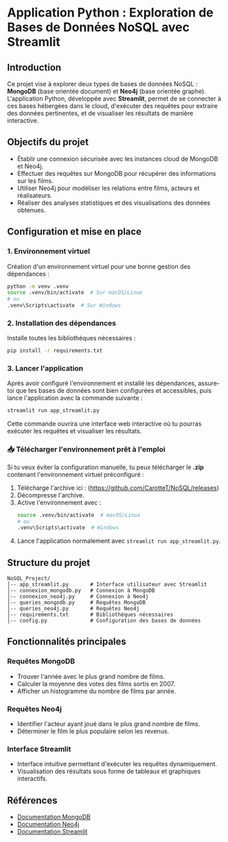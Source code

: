 # Application Python : Exploration de Bases de Données NoSQL avec Streamlit

## Introduction
Ce projet vise à explorer deux types de bases de données NoSQL : **MongoDB** (base orientée document) et **Neo4j** (base orientée graphe). L'application Python, développée avec **Streamlit**, permet de se connecter à ces bases hébergées dans le cloud, d'exécuter des requêtes pour extraire des données pertinentes, et de visualiser les résultats de manière interactive.

## Objectifs du projet
- Établir une connexion sécurisée avec les instances cloud de MongoDB et Neo4j.
- Effectuer des requêtes sur MongoDB pour récupérer des informations sur les films.
- Utiliser Neo4j pour modéliser les relations entre films, acteurs et réalisateurs.
- Réaliser des analyses statistiques et des visualisations des données obtenues.

## Configuration et mise en place

### 1. Environnement virtuel
Création d'un environnement virtuel pour une bonne gestion des dépendances :
```bash
python -m venv .venv
source .venv/bin/activate  # Sur macOS/Linux
# ou
.venv\Scripts\activate  # Sur Windows
```

### 2. Installation des dépendances
Installe toutes les bibliothèques nécessaires :
```bash
pip install -r requirements.txt
```

### 3. Lancer l'application 
Après avoir configuré l'environnement et installé les dépendances, assure-toi que tes bases de données sont bien configurées et accessibles, puis lance l'application avec la commande suivante :
```bash
streamlit run app_streamlit.py
```
Cette commande ouvrira une interface web interactive où tu pourras exécuter les requêtes et visualiser les résultats.

### 📥 Télécharger l'environnement prêt à l'emploi
Si tu veux éviter la configuration manuelle, tu peux télécharger le **.zip** contenant l'environnement virtuel préconfiguré :
1. Télécharge l'archive ici : (https://github.com/CarotteT/NoSQL/releases)
2. Décompresse l'archive.
3. Active l'environnement avec :
   ```bash
   source .venv/bin/activate  # macOS/Linux
   # ou
   .venv\Scripts\activate  # Windows
   ```
4. Lance l'application normalement avec `streamlit run app_streamlit.py`.

## Structure du projet
```
NoSQL_Project/
│-- app_streamlit.py       # Interface utilisateur avec Streamlit
│-- connexion_mongodb.py   # Connexion à MongoDB
│-- connexion_neo4j.py     # Connexion à Neo4j
│-- queries_mongodb.py     # Requêtes MongoDB
│-- queries_neo4j.py       # Requêtes Neo4j
│-- requirements.txt       # Bibliothèques nécessaires
│-- config.py              # Configuration des bases de données
```

## Fonctionnalités principales
### Requêtes MongoDB
- Trouver l'année avec le plus grand nombre de films.
- Calculer la moyenne des votes des films sortis en 2007.
- Afficher un histogramme du nombre de films par année.

### Requêtes Neo4j
- Identifier l'acteur ayant joué dans le plus grand nombre de films.
- Déterminer le film le plus populaire selon les revenus.

### Interface Streamlit
- Interface intuitive permettant d'exécuter les requêtes dynamiquement.
- Visualisation des résultats sous forme de tableaux et graphiques interactifs.

## Références
- [Documentation MongoDB](https://www.mongodb.com/docs/)
- [Documentation Neo4j](https://neo4j.com/docs/)
- [Documentation Streamlit](https://docs.streamlit.io/)

